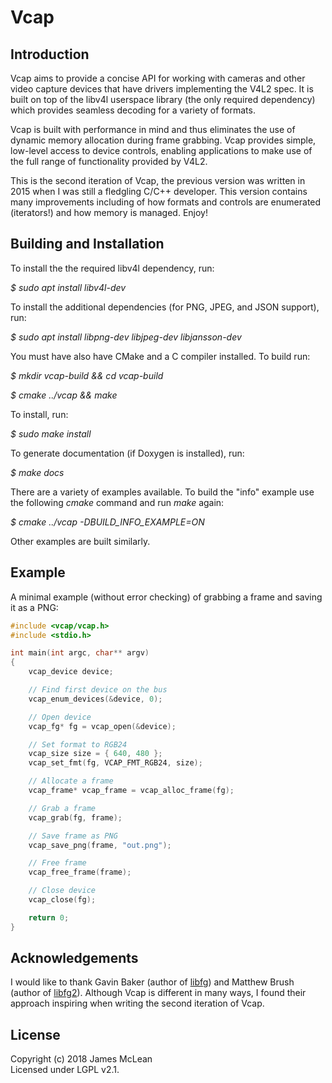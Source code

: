 # Vcap

## Introduction

Vcap aims to provide a concise API for working with cameras and other video capture devices that have drivers implementing the V4L2 spec. It is built on top of the libv4l userspace library (the only required dependency) which provides seamless decoding for a variety of formats.

Vcap is built with performance in mind and thus eliminates the use of dynamic memory allocation during frame grabbing. Vcap provides simple, low-level access to device controls, enabling applications to make use of the full range of functionality provided by V4L2.

This is the second iteration of Vcap, the previous version was written in 2015 when I was still a fledgling C/C++ developer. This version contains many improvements including of how formats and controls are enumerated (iterators!) and how memory is managed. Enjoy!

## Building and Installation

To install the the required libv4l dependency, run:

*$ sudo apt install libv4l-dev*

To install the additional dependencies (for PNG, JPEG, and JSON support), run:

*$ sudo apt install libpng-dev  libjpeg-dev libjansson-dev*

You must have also have CMake and a C compiler installed. To build run:

*$ mkdir vcap-build && cd vcap-build*

*$ cmake ../vcap && make*

To install, run:

*$ sudo make install*

To generate documentation (if Doxygen is installed), run:

*$ make docs*

There are a variety of examples available. To build the "info" example use the
following *cmake* command and run *make* again:

*$ cmake ../vcap -DBUILD\_INFO\_EXAMPLE=ON*

Other examples are built similarly.

## Example

A minimal example (without error checking) of grabbing a frame and saving it as a PNG:

```c
#include <vcap/vcap.h>
#include <stdio.h>

int main(int argc, char** argv)
{
    vcap_device device;

    // Find first device on the bus
    vcap_enum_devices(&device, 0);

    // Open device
    vcap_fg* fg = vcap_open(&device);

    // Set format to RGB24
    vcap_size size = { 640, 480 };
    vcap_set_fmt(fg, VCAP_FMT_RGB24, size);

    // Allocate a frame
    vcap_frame* vcap_frame = vcap_alloc_frame(fg);

    // Grab a frame
    vcap_grab(fg, frame);

    // Save frame as PNG
    vcap_save_png(frame, "out.png");

    // Free frame
    vcap_free_frame(frame);

    // Close device
    vcap_close(fg);

    return 0;
}
```

## Acknowledgements
I would like to thank Gavin Baker (author of [libfg](http://antonym.org/libfg/)) and Matthew Brush (author of [libfg2](https://github.com/codebrainz/libfg2)).
Although Vcap is different in many ways, I found their approach inspiring when writing the second iteration of Vcap.

## License
Copyright (c) 2018 James McLean  
Licensed under LGPL v2.1.

